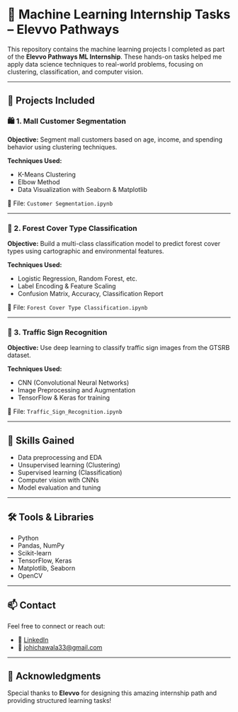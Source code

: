 # 🚀 Machine Learning Internship Tasks – Elevvo Pathways

This repository contains the machine learning projects I completed as part of the **Elevvo Pathways ML Internship**. These hands-on tasks helped me apply data science techniques to real-world problems, focusing on clustering, classification, and computer vision.

---

## 📌 Projects Included

### 🛍️ 1. Mall Customer Segmentation
**Objective:** Segment mall customers based on age, income, and spending behavior using clustering techniques.

**Techniques Used:**
- K-Means Clustering
- Elbow Method
- Data Visualization with Seaborn & Matplotlib

📄 File: `Customer Segmentation.ipynb`

---

### 🌲 2. Forest Cover Type Classification
**Objective:** Build a multi-class classification model to predict forest cover types using cartographic and environmental features.

**Techniques Used:**
- Logistic Regression, Random Forest, etc.
- Label Encoding & Feature Scaling
- Confusion Matrix, Accuracy, Classification Report

📄 File: `Forest Cover Type Classification.ipynb`

---

### 🚦 3. Traffic Sign Recognition
**Objective:** Use deep learning to classify traffic sign images from the GTSRB dataset.

**Techniques Used:**
- CNN (Convolutional Neural Networks)
- Image Preprocessing and Augmentation
- TensorFlow & Keras for training

📄 File: `Traffic_Sign_Recognition.ipynb`

---

## 🧠 Skills Gained
- Data preprocessing and EDA
- Unsupervised learning (Clustering)
- Supervised learning (Classification)
- Computer vision with CNNs
- Model evaluation and tuning

---

## 🛠 Tools & Libraries
- Python
- Pandas, NumPy
- Scikit-learn
- TensorFlow, Keras
- Matplotlib, Seaborn
- OpenCV

---

## 📫 Contact

Feel free to connect or reach out:
- 🔗 [LinkedIn]([https://www.linkedin.com/](https://www.linkedin.com/in/johi-chawla-~jc-55648a267/))
- 📧 johichawala33@gmail.com

---

## 🌟 Acknowledgments

Special thanks to **Elevvo** for designing this amazing internship path and providing structured learning tasks!

